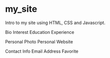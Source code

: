 # my_site

Intro to my site using HTML, CSS and Javascript.

Bio
Interest
Education
Experience 

Personal Photo
Personal Website

Contact Info
Email Address
Favorite



